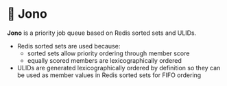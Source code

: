 # 🚥 Jono

**Jono** is a priority job queue based on Redis sorted sets and ULIDs.

+ Redis sorted sets are used because:
    + sorted sets allow priority ordering through member score
    + equally scored members are lexicographically ordered
+ ULIDs are generated lexicographically ordered by definition so
  they can be used as member values in Redis sorted sets for
  FIFO ordering
